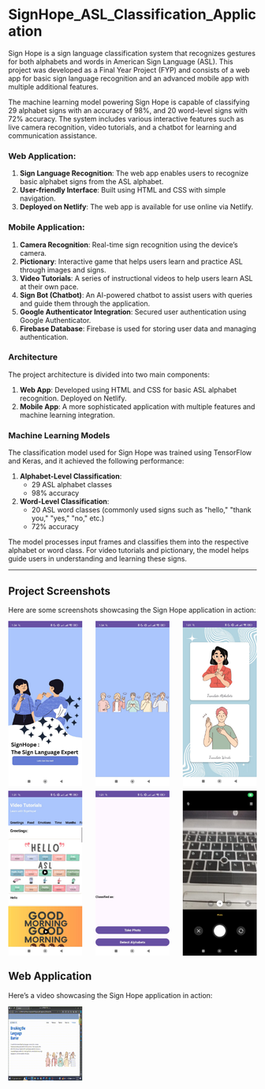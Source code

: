 # SignHope_ASL_Classification_Application

Sign Hope is a sign language classification system that recognizes gestures for both alphabets and words in American Sign Language (ASL). This project was developed as a Final Year Project (FYP) and consists of a web app for basic sign language recognition and an advanced mobile app with multiple additional features.

The machine learning model powering Sign Hope is capable of classifying 29 alphabet signs with an accuracy of 98%, and 20 word-level signs with 72% accuracy. The system includes various interactive features such as live camera recognition, video tutorials, and a chatbot for learning and communication assistance.

### Web Application:
1. **Sign Language Recognition**: The web app enables users to recognize basic alphabet signs from the ASL alphabet.
2. **User-friendly Interface**: Built using HTML and CSS with simple navigation.
3. **Deployed on Netlify**: The web app is available for use online via Netlify.

### Mobile Application:
1. **Camera Recognition**: Real-time sign recognition using the device’s camera.
2. **Pictionary**: Interactive game that helps users learn and practice ASL through images and signs.
3. **Video Tutorials**: A series of instructional videos to help users learn ASL at their own pace.
4. **Sign Bot (Chatbot)**: An AI-powered chatbot to assist users with queries and guide them through the application.
5. **Google Authenticator Integration**: Secured user authentication using Google Authenticator.
6. **Firebase Database**: Firebase is used for storing user data and managing authentication.

### Architecture
The project architecture is divided into two main components:
1. **Web App**: Developed using HTML and CSS for basic ASL alphabet recognition. Deployed on Netlify.
2. **Mobile App**: A more sophisticated application with multiple features and machine learning integration.

### Machine Learning Models
The classification model used for Sign Hope was trained using TensorFlow and Keras, and it achieved the following performance:

1. **Alphabet-Level Classification**:
     - 29 ASL alphabet classes
     - 98% accuracy
2. **Word-Level Classification**:
      - 20 ASL word classes (commonly used signs such as "hello," "thank you," "yes," "no," etc.)
      - 72% accuracy
   
The model processes input frames and classifies them into the respective alphabet or word class. For video tutorials and pictionary, the model helps guide users in understanding and learning these signs.

---

## Project Screenshots

Here are some screenshots showcasing the Sign Hope application in action:

<div style="display: flex; justify-content: space-between;">
    <img src="Images/1.jpeg" alt="Web App - Alphabet Recognition" width="150"/>
    <img src="Images/2.jpeg" alt="Mobile App - Camera Recognition" width="150"/>
    <img src="Images/3.jpeg" alt="Pictionary Feature" width="150"/>
</div>

<div style="display: flex; justify-content: space-between; margin-top: 10px;">
    <img src="Images/4.jpeg" alt="Sign Bot Chatbot" width="150"/>
    <img src="Images/5.jpeg" alt="Video Tutorials" width="150"/>
    <img src="Images/6.jpeg" alt="Video Tutorials" width="150"/>
</div>



## Web Application

Here’s a video showcasing the Sign Hope application in action:

<div style="display: flex; justify-content: space-between;">
    <img src="images/video.gif" alt="SignHope Demo" width="150" height="150"/>
</div>

